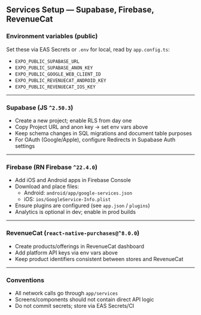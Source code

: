 ## Services Setup — Supabase, Firebase, RevenueCat

### Environment variables (public)
Set these via EAS Secrets or `.env` for local, read by `app.config.ts`:
- `EXPO_PUBLIC_SUPABASE_URL`
- `EXPO_PUBLIC_SUPABASE_ANON_KEY`
- `EXPO_PUBLIC_GOOGLE_WEB_CLIENT_ID`
- `EXPO_PUBLIC_REVENUECAT_ANDROID_KEY`
- `EXPO_PUBLIC_REVENUECAT_IOS_KEY`

---

### Supabase (JS `^2.50.3`)
- Create a new project; enable RLS from day one
- Copy Project URL and anon key → set env vars above
- Keep schema changes in SQL migrations and document table purposes
- For OAuth (Google/Apple), configure Redirects in Supabase Auth settings

---

### Firebase (RN Firebase `^22.4.0`)
- Add iOS and Android apps in Firebase Console
- Download and place files:
  - Android: `android/app/google-services.json`
  - iOS: `ios/GoogleService-Info.plist`
- Ensure plugins are configured (see `app.json` / `plugins`)
- Analytics is optional in dev; enable in prod builds

---

### RevenueCat (`react-native-purchases@^8.0.0`)
- Create products/offerings in RevenueCat dashboard
- Add platform API keys via env vars above
- Keep product identifiers consistent between stores and RevenueCat

---

### Conventions
- All network calls go through `app/services`
- Screens/components should not contain direct API logic
- Do not commit secrets; store via EAS Secrets/CI


